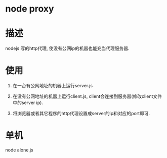 node proxy
=============
# 描述
nodejs 写的http代理, 使没有公网ip的机器也能充当代理服务器.
# 使用
1) 在一台有公网地址的机器上运行server.js

2) 在没有公网地址的机器上运行client.js, client会连接到服务器(修改client文件中的server ip).

3) 将浏览器或者其它程序的http代理设置成server的ip和对应的port即可.

单机
===========
node alone.js


